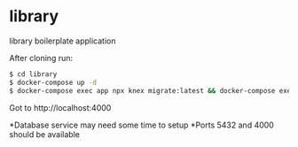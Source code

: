 # library
library boilerplate application

After cloning run:

```sh
$ cd library
$ docker-compose up -d
$ docker-compose exec app npx knex migrate:latest && docker-compose exec app npx knex seed:run

```
Got to http://localhost:4000

*Database service may need some time to setup
*Ports 5432 and 4000 should be available
